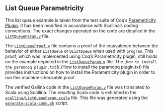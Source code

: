 List Queue Parametricity
------------------------

This list queue example is taken from the test suite of Coq’s [Parametricity Plugin](https://github.com/parametricity-coq/paramcoq). It has been modified in accordance with Scallina’s coding conventions. The exact changes operated on the code are detailed in the [```ListQueueParam.v```](./ListQueueParam.v) file.

The [```ListQueueProof.v```](./ListQueueProof.v) file contains a proof of the equivalence between the behavior of either `ListQueue` or `DListQueue` when used with ```program```. This proof, which was implemented using Coq’s Parametricity plugin, still holds on the example depicted in the [```ListQueueParam.v```](./ListQueueParam.v) file. The [```How to install the paramcoq plugin.txt```](./How to install the paramcoq plugin.txt) file provides instructions on how to install the Parametricity plugin in order to run this machine-checkable proof.

The verified Gallina code in the [```ListQueueParam.v```](./ListQueueParam.v) file was translated to Scala using Scallina. The resulting Scala code is exhibited in the [```scallina/ListQueueParam.scala```](scallina/ListQueueParam.scala) file. This file was generated using the [```generate-scala-code.sh```](./generate-scala-code.sh) script.
